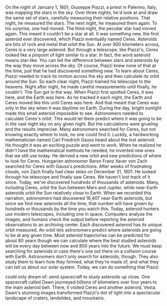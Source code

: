 
On the night of January 1, 1801,
Giuseppe Piazzi, 
a priest in Palermo, Italy,
was mapping the stars in the sky.
Over three nights, he&#39;d look at and draw
the same set of stars,
carefully measuring 
their relative positions.
That night, he measured the stars.
The next night, he measured them again.
To his surprise, one had moved.
The third night, the peculiar star
had moved again.
This meant it couldn&#39;t be a star at all.
It was something new, the first asteroid
ever discovered,
which Piazzi eventually named Ceres.
Asteroids are bits of rock and metal
that orbit the Sun.
At over 900 kilometers across,
Ceres is a very large asteroid.
But through a telescope, like Piazzi&#39;s,
Ceres looked like a pinpoint of light
similar to a star.
In fact, the word asteroid 
means star-like.
You can tell the difference between stars
and asteroids by 
the way they move across the sky.
Of course, Piazzi knew 
none of that at the time,
just that he had discovered something new.
To learn about Ceres,
Piazzi needed to track 
its motion across the sky
and then calculate 
its orbit around the Sun.
So each clear night, Piazzi
trained his telescope to the heavens.
Night after night, 
he made careful measurements
until finally, he couldn&#39;t.
The Sun got in the way.
When Piazzi first spotted Ceres,
it was here, and the Earth was here.
As he tracked it each night,
the Earth and Ceres moved like this
until Ceres was here.
And that meant that Ceres was only
in the sky when it was daytime on Earth.
During the day, bright sunlight made 
this small asteroid impossible to see.
Astronomers needed to calculate
Ceres&#39;s orbit.
This would let them predict where
it was going to be
in the vast night sky on any given night.
But the calculations were grueling
and the results imprecise.
Many astronomers searched for Ceres,
but not knowing exactly where to look,
no one could find it.
Luckily, a hardworking mathematician
named Carl Friedrich Gauss
heard about the lost asteroid.
He thought it was an exciting puzzle
and went to work.
When he realized he didn&#39;t have
the mathematical methods he needed,
he invented new ones 
that we still use today.
He derived a new orbit and new predictions
of where to look for Ceres.
Hungarian astronomer
Baron Franz Xaver von Zach
searched for Ceres 
with Gauss&#39;s predictions.
After weeks of frustrating clouds,
von Zach finally had clear skies
on December 31, 1801.
He looked through his telescope
and finally saw Ceres.
We haven&#39;t lost track of it since.
Today, we&#39;ve discovered hundreds
of thousands of asteroids.
Many, including Ceres, orbit the Sun
between Mars and Jupiter,
while near-Earth asteroids orbit
the Sun relatively close to Earth.
When we recorded this narration,
astronomers had discovered 
16,407 near-Earth asteroids,
but since we find 
new asteroids all the time,
that number will have grown
by hundreds or thousands
by the time you watch this.
Today, asteroid hunters 
use modern telescopes,
including one in space.
Computers analyze the images,
and humans check the output
before reporting the asteroid observations
to an archiving center.
Each discovered asteroid has its unique
orbit measured.
An orbit lets astronomers predict 
where asteroids are going to be
at any given time.
Most asteroid trajectories can be
predicted for about 80 years
though we can calculate where the best
studied asteroids will be every day
between now and 
800 years into the future.
We must keep searching for asteroids
in case there&#39;s one out there
on a collision course with Earth.
Astronomers don&#39;t only 
search for asteroids, though.
They also study them 
to learn how they formed,
what they&#39;re made of,
and what they can tell us 
about our solar system.
Today, we can do something that Piazzi

could only dream of:
send spacecraft to study 
asteroids up close.
One spacecraft called Dawn
journeyed billions of kilometers
over four years to the main asteroid belt.
There, it visited Ceres
and another asteroid, Vesta.
Dawn&#39;s stunning images transformed
Piazzi&#39;s dot of light
into a spectacular landscape
of craters,
landslides,
and mountains.
